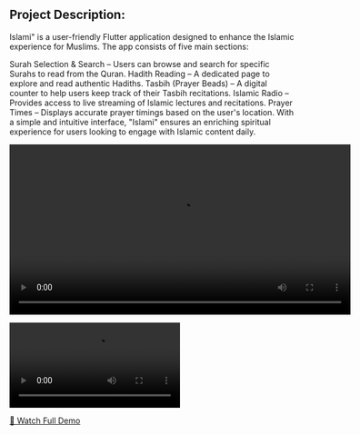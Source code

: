## Project Description:
Islami" is a user-friendly Flutter application designed to enhance the Islamic experience for Muslims. The app consists of five main sections:

Surah Selection & Search – Users can browse and search for specific Surahs to read from the Quran.
Hadith Reading – A dedicated page to explore and read authentic Hadiths.
Tasbih (Prayer Beads) – A digital counter to help users keep track of their Tasbih recitations.
Islamic Radio – Provides access to live streaming of Islamic lectures and recitations.
Prayer Times – Displays accurate prayer timings based on the user's location.
With a simple and intuitive interface, "Islami" ensures an enriching spiritual experience for users looking to engage with Islamic content daily.

<video src="https://github.com/rowansherif/islami/main/assets/islami_app.mp4" 
       controls 
       width="600">
</video>

![Demo](assets/islami_app.mp4)

[🎥 Watch Full Demo](https://github.com/rowansherif/islami/blob/master/assets/islami_app.mp4)
